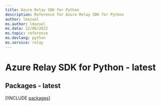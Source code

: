 ```yaml
---
title: Azure Relay SDK for Python
description: Reference for Azure Relay SDK for Python
author: lmazuel
ms.author: lmazuel
ms.data: 12/06/2022
ms.topic: reference
ms.devlang: python
ms.service: relay
---
```

# Azure Relay SDK for Python - latest
## Packages - latest
[!INCLUDE [packages](relay-index.md)]